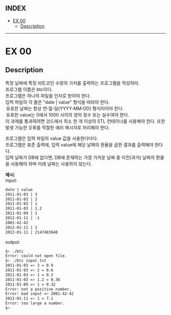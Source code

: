 ## INDEX

- [EX 00](#ex-00)
	- [Description](#description)

---
# EX 00

## Description

특정 날짜에 특정 비트코인 수량의 가치를 출력하는 프로그램을 작성하라.   
프로그램 이름은 btc이다.   
프로그램은 하나의 파일을 인자로 받아야 한다.   
입력 파일의 각 줄은 "date | value" 형식을 따라야 한다.   
 유효한 날짜는 항상 연‑월‑일(YYYY‑MM‑DD) 형식이어야 한다.   
 유효한 value는 0에서 1000 사이의 양의 정수 또는 실수여야 한다.   
이 과제를 통과하려면 코드에서 최소 한 개 이상의 STL 컨테이너를 사용해야 한다.    또한 발생 가능한 오류를 적절한 에러 메시지로 처리해야 한다.   


프로그램은 입력 파일의 value 값을 사용한다다다.   
프로그램은 표준 출력에, 입력 value에 해당 날짜의 환율을 곱한 결과를 출력해야 한다다.   
입력 날짜가 DB에 없다면, DB에 존재하는 가장 가까운 날짜 중 이전(과거) 날짜의 환율을 사용해야 하며 미래 날짜는 사용하지 않는다.    


**예시:**     
input:    
```txt
date | value
2011-01-03 | 3
2011-01-03 | 2
2011-01-03 | 1
2011-01-03 | 1.2
2011-01-09 | 1
2012-01-11 | -1
2001-42-42
2012-01-11 | 1
2012-01-11 | 2147483648
```   

output:    
```bash   
$> ./btc
Error: could not open file.
$> ./btc input.txt
2011-01-03 => 3 = 0.9
2011-01-03 => 2 = 0.6
2011-01-03 => 1 = 0.3
2011-01-03 => 1.2 = 0.36
2011-01-09 => 1 = 0.32
Error: not a positive number.
Error: bad input => 2001-42-42
2012-01-11 => 1 = 7.1
Error: too large a number.
$>
```   